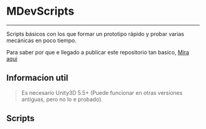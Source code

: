 # MDevScripts
---
Scripts básicos con los que formar un prototipo rápido y probar varias mecánicas en poco tiempo.

Para saber por que e llegado a publicar este repositorio tan basico, [Mira aqui][1]

## Informacion util

> Es necesario Unity3D 5.5+ (Puede funcionar en otras versiones antiguas, pero no lo e probado).

## Scripts



[1]: www.localhost:1313.com
